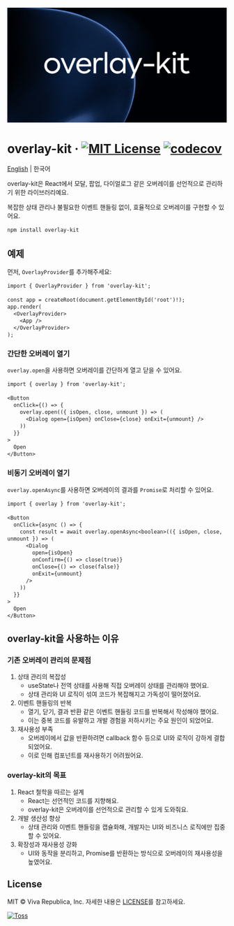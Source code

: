 ![](./docs/public/og.png)

# overlay-kit &middot; [![MIT License](https://img.shields.io/badge/license-MIT-blue.svg)](https://github.com/toss/overlay-kit/blob/main/LICENSE) [![codecov](https://codecov.io/gh/toss/overlay-kit/graph/badge.svg?token=JBEAQTL7XK)](https://codecov.io/gh/toss/overlay-kit)

[English](https://github.com/toss/overlay-kit/blob/main/README.md) | 한국어

overlay-kit은 React에서 모달, 팝업, 다이얼로그 같은 오버레이를 선언적으로 관리하기 위한 라이브러리예요.

복잡한 상태 관리나 불필요한 이벤트 핸들링 없이, 효율적으로 오버레이를 구현할 수 있어요.

```sh
npm install overlay-kit
```

## 예제

먼저, `OverlayProvider`를 추가해주세요:

```
import { OverlayProvider } from 'overlay-kit';

const app = createRoot(document.getElementById('root')!);
app.render(
  <OverlayProvider>
    <App />
  </OverlayProvider>
);
```

### 간단한 오버레이 열기

`overlay.open`을 사용하면 오버레이를 간단하게 열고 닫을 수 있어요.

```tsx
import { overlay } from 'overlay-kit';

<Button
  onClick={() => {
    overlay.open(({ isOpen, close, unmount }) => (
      <Dialog open={isOpen} onClose={close} onExit={unmount} />
    ))
  }}
>
  Open
</Button>
```

### 비동기 오버레이 열기

`overlay.openAsync`를 사용하면 오버레이의 결과를 `Promise`로 처리할 수 있어요.

```tsx
import { overlay } from 'overlay-kit';

<Button
  onClick={async () => {
    const result = await overlay.openAsync<boolean>(({ isOpen, close, unmount }) => (
      <Dialog
        open={isOpen}
        onConfirm={() => close(true)}
        onClose={() => close(false)}
        onExit={unmount}
      />
    ))
  }}
>
  Open
</Button>
```

## overlay-kit을 사용하는 이유

### 기존 오버레이 관리의 문제점

1. 상태 관리의 복잡성
   - useState나 전역 상태를 사용해 직접 오버레이 상태를 관리해야 했어요.
   - 상태 관리와 UI 로직이 섞여 코드가 복잡해지고 가독성이 떨어졌어요.
2. 이벤트 핸들링의 반복
   - 열기, 닫기, 결과 반환 같은 이벤트 핸들링 코드를 반복해서 작성해야 했어요.
   - 이는 중복 코드를 유발하고 개발 경험을 저하시키는 주요 원인이 되었어요.
3. 재사용성 부족
   - 오버레이에서 값을 반환하려면 callback 함수 등으로 UI와 로직이 강하게 결합되었어요.
   - 이로 인해 컴포넌트를 재사용하기 어려웠어요.

### overlay-kit의 목표

1. React 철학을 따르는 설계
   - React는 선언적인 코드를 지향해요.
   - overlay-kit은 오버레이를 선언적으로 관리할 수 있게 도와줘요.
2. 개발 생산성 향상
   - 상태 관리와 이벤트 핸들링을 캡슐화해, 개발자는 UI와 비즈니스 로직에만 집중할 수 있어요.
3. 확장성과 재사용성 강화
   - UI와 동작을 분리하고, Promise를 반환하는 방식으로 오버레이의 재사용성을 높였어요.

## License

MIT © Viva Republica, Inc. 자세한 내용은 [LICENSE](https://github.com/toss/overlay-kit/blob/main/LICENSE)를 참고하세요.

<a title="Toss" href="https://toss.im">
  <picture>
    <source media="(prefers-color-scheme: dark)" srcset="https://static.toss.im/logos/png/4x/logo-toss-reverse.png">
    <img alt="Toss" src="https://static.toss.im/logos/png/4x/logo-toss.png" width="100">
  </picture>
</a>
